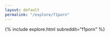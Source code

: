 ```yaml
---
layout: default
permalink: "/explore/f1porn"
---
```


<link rel="stylesheet" type="text/css" href="/static/css/explore.css">
{% include explore.html subreddit="f1porn" %}
